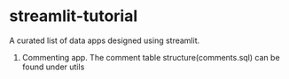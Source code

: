 # streamlit-tutorial

A curated list of data apps designed using streamlit.

1. Commenting app. 
   The comment table structure(comments.sql)  can be found  under utils
   
   
   
   
   
